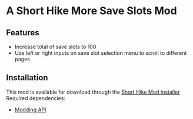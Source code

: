# A Short Hike More Save Slots Mod

## Features
- Increase total of save slots to 100
- Use left or right inputs on save slot selection menu to scroll to different pages

## Installation
This mod is available for download through the [Short Hike Mod Installer](https://github.com/BrandenEK/AShortHike.Modding.Installer)
Required dependencies:
- [Modding API](https://github.com/BrandenEK/AShortHike.ModdingAPI)